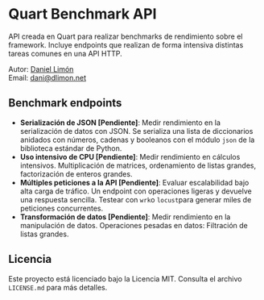 # Quart Benchmark API
API creada en Quart para realizar benchmarks de rendimiento sobre el framework. Incluye endpoints que realizan de forma intensiva distintas tareas comunes en una API HTTP.

Autor: [Daniel Limón](https://dlimon.net)  
Email: dani@dlimon.net

## Benchmark endpoints
- **Serialización de JSON [Pendiente]**: Medir rendimiento en la serialización de datos con JSON. Se serializa una lista de diccionarios anidados con números, cadenas y booleanos con el módulo `json` de la biblioteca estándar de Python.
- **Uso intensivo de CPU [Pendiente]**: Medir rendimiento en cálculos intensivos. Multiplicación de matrices, ordenamiento de listas grandes, factorización de enteros grandes.
- **Múltiples peticiones a la API [Pendiente]**: Evaluar escalabilidad bajo alta carga de tráfico. Un endpoint con operaciones ligeras y devuelve una respuesta sencilla. Testear con `wrk`o `locust`para generar miles de peticiones concurrentes.
- **Transformación de datos [Pendiente]**: Medir rendimiento en la manipulación de datos. Operaciones pesadas en datos: Filtración de listas grandes.

## Licencia
Este proyecto está licenciado bajo la Licencia MIT. Consulta el archivo `LICENSE.md` para más detalles.